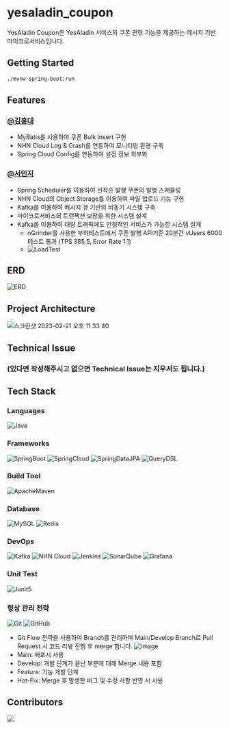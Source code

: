 # yesaladin_coupon
YesAladin Coupon은 YesAladin 서비스의 쿠폰 관련 기능을 제공하는 메시지 기반 마이크로서비스입니다.

## Getting Started

```bash
./mvnw spring-boot:run
```

## Features

### [@김홍대](https://github.com/mongmeo-dev)

- MyBatis를 사용하여 쿠폰 Bulk Insert 구현
- NHN Cloud Log & Crash를 연동하여 모니터링 환경 구축
- Spring Cloud Config를 연동하여 설정 정보 외부화

### [@서민지](https://github.com/narangd0)

- Spring Scheduler를 이용하여 선착순 발행 쿠폰의 발행 스케쥴링
- NHN Cloud의 Object Storage를 이용하여 파일 업로드 기능 구현
- Kafka를 이용하여 메시지 큐 기반의 비동기 시스템 구축
- 마이크로서비스의 트랜잭션 보장을 위한 시스템 설계
- Kafka를 이용하여 대량 트래픽에도 안정적인 서비스가 가능한 시스템 설계
  - nGrinder를 사용한 부하테스트에서 쿠폰 발행 API기준 20분간 vUsers 6000 테스트 통과 (TPS 385.5, Error Rate 1.1)
  - ![LoadTest](http://drive.google.com/uc?export=view&id=1hErAz6uTjnqRYCoOXA9EAKqJHDdMf4mA)

## ERD

![ERD](http://drive.google.com/uc?export=view&id=1CRsYklkKJeh9vKwkOX6h1xN9LX-Gp2JJ)

## Project Architecture

![스크린샷 2023-02-21 오후 11 33 40](https://user-images.githubusercontent.com/60968342/220374877-2b84e7e6-4687-4fd9-b112-a7947bfc1d83.png)

## Technical Issue

### (있다면 작성해주시고 없으면 Technical Issue는 지우셔도 됩니다.)

## Tech Stack

### Languages

![Java](https://img.shields.io/badge/Java-007396?style=flat-square&logo=Java)

### Frameworks

![SpringBoot](https://img.shields.io/badge/Spring%20Boot-6DB33F?style=flat&logo=SpringBoot&logoColor=white)
![SpringCloud](https://img.shields.io/badge/Spring%20Cloud-6DB33F?style=flat&logo=Spring&logoColor=white)
![SpringDataJPA](https://img.shields.io/badge/Spring%20Data%20JPA-6DB33F?style=flat&logo=Spring&logoColor=white)
![QueryDSL](http://img.shields.io/badge/QueryDSL-4479A1?style=flat-square&logo=Hibernate&logoColor=white)

### Build Tool

![ApacheMaven](https://img.shields.io/badge/Maven-C71A36?style=flat&logo=ApacheMaven&logoColor=white)

### Database

![MySQL](http://img.shields.io/badge/MySQL-4479A1?style=flat-square&logo=MySQL&logoColor=white)
![Redis](https://img.shields.io/badge/Redis-DC382D?style=flat-square&logo=Redis&logoColor=white)

### DevOps

![Kafka](https://img.shields.io/badge/Kafka-231F20?style=flat&logo=ApacheKafka&logoColor=white)
![NHN Cloud](https://img.shields.io/badge/-NHN%20Cloud-blue?style=flat&logo=iCloud&logoColor=white)
![Jenkins](http://img.shields.io/badge/Jenkins-D24939?style=flat-square&logo=Jenkins&logoColor=white)
![SonarQube](https://img.shields.io/badge/SonarQube-4E98CD?style=flat&logo=SonarQube&logoColor=white)
![Grafana](https://img.shields.io/badge/Grafana-F46800?style=flat&logo=Grafana&logoColor=white)

### Unit Test

![Junit5](https://img.shields.io/badge/Junit5-25A162?style=flat&logo=Junit5&logoColor=white)

### 형상 관리 전략

![Git](https://img.shields.io/badge/Git-F05032?style=flat&logo=Git&logoColor=white)
![GitHub](https://img.shields.io/badge/GitHub-181717?style=flat&logo=GitHub&logoColor=white)

- Git Flow 전략을 사용하여 Branch를 관리하며 Main/Develop Branch로 Pull Request 시 코드 리뷰 진행 후 merge 합니다.
  ![image](https://user-images.githubusercontent.com/60968342/219870689-9b9d709c-aa55-47db-a356-d1186b434b4a.png)
- Main: 배포시 사용
- Develop: 개발 단계가 끝난 부분에 대해 Merge 내용 포함
- Feature: 기능 개발 단계
- Hot-Fix: Merge 후 발생한 버그 및 수정 사항 반영 시 사용

## Contributors

<a href="https://github.com/NHN-YesAladin/yesaladin_coupon/graphs/contributors">
  <img src="https://contrib.rocks/image?repo=NHN-YesAladin/yesaladin_coupon" />
</a>
